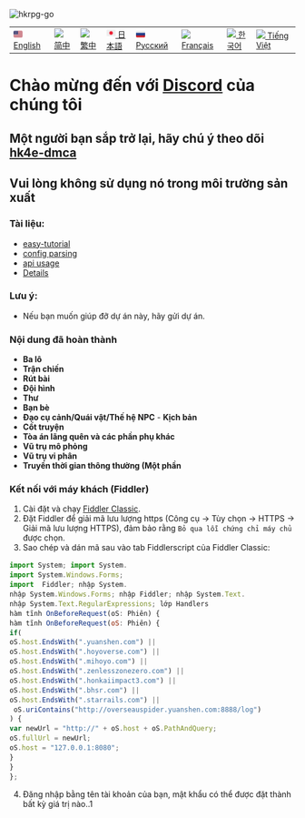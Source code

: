 ![hkrpg-go](https://socialify.git.ci/gucooing/hkrpg-go/image?description=1&font=Inter&forks=1&language=1&name=1&owner=1&pattern=Circuit%20Board&stargazers=1&theme=Auto)

<div align="center">
<table>
<td valign="center"><a href="README.md"><img src="https://github.com/twitter/twemoji/blob/master/assets/svg/1f1fa-1f1f8.svg" width="16"/> English</td>
 
<td valign="center"><a href="README_zh-CN.md"><img src="https://em-content.zobj.net/thumbs/120/twitter/351/flag-china_1f1e8-1f1f3.png" width="16"/> 简中</td>
 
<td valign="center"><a href="README_zh-TW.md"><img src="https://em-content.zobj.net/thumbs/120/twitter/351/flag-china_1f1e8-1f1f3.png" width="16"/> 繁中</td>
 
<td valign="center"><a href="README-JP.md"><img src="https://github.com/twitter/twemoji/blob/master/assets/svg/1f1ef-1f1f5.svg" width="16"/> 日本語</td>
 
<td valign="center"><a href="README-RU.md"><img src="https://github.com/twitter/twemoji/blob/master/assets/svg/1f1f7-1f1fa.svg" width="16"/> Русский</a></td>

<td valign="center"><a href="README-FR.md"><img src="https://em-content.zobj.net/thumbs/160/twitter/154/flag-for-france_1f1eb-1f1f7.png" width="16"/> Français</td>
 
<td valign="center"><a href="README-KR.md"><img src="https://em-content.zobj.net/source/twitter/53/flag-for-south-korea_1f1f0-1f1f7.png" width="16"/> 한국어</td>
 
<td valign="center"><a href="README-VI.md"><img src="https://em-content.zobj.net/thumbs/120/twitter/351/flag-vietnam_1f1fb-1f1f3.png" width="16"/> Tiếng Việt </a>
</td>
</table>
</div>

# **Chào mừng đến với [Discord](https://discord.gg/222yVp6pUq)** của chúng tôi

## Một người bạn sắp trở lại, hãy chú ý theo dõi [hk4e-dmca](https://github.com/flswld/hk4e-go)

## Vui lòng không sử dụng nó trong môi trường sản xuất

### Tài liệu:
* [easy-tutorial](./docs/tutorial/zh-cn.md)
* [config parsing](./docs/conf/zh-CN.md)
* [api usage](./docs/command/zh-CN.md)
* [Details](./docs/progress/zh-CN.md)

### Lưu ý:
* Nếu bạn muốn giúp đỡ dự án này, hãy gửi dự án.

 ### Nội dung đã hoàn thành
- **Ba lô**
- **Trận chiến**
- **Rút bài**
- **Đội hình**
- **Thư**
- **Bạn bè**
- **Đạo cụ cảnh/Quái vật/Thế hệ NPC** - **Kịch bản**
- **Cốt truyện**
- **Tòa án lãng quên và các phần phụ khác**
- **Vũ trụ mô phỏng**
- **Vũ trụ vi phân**
- **Truyền thời gian thông thường (Một phần**

### Kết nối với máy khách (Fiddler)
1. Cài đặt và chạy [Fiddler Classic](https://www.telerik.com/fiddler).
2. Đặt Fiddler để giải mã lưu lượng https (Công cụ -> Tùy chọn -> HTTPS -> Giải mã lưu lượng HTTPS), đảm bảo rằng `Bỏ qua lỗi chứng chỉ máy chủ` được chọn.
3. Sao chép và dán mã sau vào tab Fiddlerscript của Fiddler Classic:

```javascript
import System; import System.
import System.Windows.Forms;
import  Fiddler; nhập System.
nhập System.Windows.Forms; nhập Fiddler; nhập System.Text.
nhập System.Text.RegularExpressions; lớp Handlers
hàm tĩnh OnBeforeRequest(oS: Phiên) {
hàm tĩnh OnBeforeRequest(oS: Phiên) {
if(
oS.host.EndsWith(".yuanshen.com") ||
oS.host.EndsWith(".hoyoverse.com") ||
oS.host.EndsWith(".mihoyo.com") ||
oS.host.EndsWith(".zenlesszonezero.com") ||
oS.host.EndsWith(".honkaiimpact3.com") ||
oS.host.EndsWith(".bhsr.com") ||
oS.host.EndsWith(".starrails.com") ||
 oS.uriContains("http://overseauspider.yuanshen.com:8888/log")
) {
var newUrl = "http://" + oS.host + oS.PathAndQuery;
oS.fullUrl = newUrl;
oS.host = "127.0.0.1:8080";
}
}
};
```

4. Đăng nhập bằng tên tài khoản của bạn, mật khẩu có thể được đặt thành bất kỳ giá trị nào..1